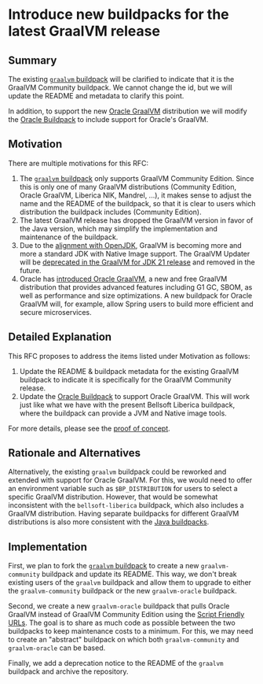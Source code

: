 # Introduce new buildpacks for the latest GraalVM release

## Summary

The existing [`graalvm` buildpack](https://github.com/paketo-buildpacks/graalvm) will be clarified to indicate that it is the GraalVM Community buildpack. We cannot change the id, but we will update the README and metadata to clarify this point.

In addition, to support the new [Oracle GraalVM](https://www.oracle.com/java/graalvm/) distribution we will modify the [Oracle Buildpack](https://github.com/paketo-buildpacks/oracle) to include support for Oracle's GraalVM.

## Motivation

There are multiple motivations for this RFC:

1. The [`graalvm` buildpack](https://github.com/paketo-buildpacks/graalvm) only supports GraalVM Community Edition. Since this is only one of many GraalVM distributions (Community Edition, Oracle GraalVM, Liberica NIK, Mandrel, ...), it makes sense to adjust the name and the README of the buildpack, so that it is clear to users which distribution the buildpack includes (Community Edition).
2. The latest GraalVM release has dropped the GraalVM version in favor of the Java version, which may simplify the implementation and maintenance of the buildpack.
3. Due to the [alignment with OpenJDK](https://www.graalvm.org/2022/openjdk-announcement/), GraalVM is becoming more and more a standard JDK with Native Image support. The GraalVM Updater will be [deprecated in the GraalVM for JDK 21 release](https://github.com/oracle/graal/issues/6855) and removed in the future.
4. Oracle has [introduced Oracle GraalVM](https://medium.com/graalvm/a-new-graalvm-release-and-new-free-license-4aab483692f5), a new and free GraalVM distribution that provides advanced features including G1 GC, SBOM, as well as performance and size optimizations. A new buildpack for Oracle GraalVM will, for example, allow Spring users to build more efficient and secure microservices.


## Detailed Explanation

This RFC proposes to address the items listed under Motivation as follows:

1. Update the README & buildpack metadata for the existing GraalVM buildpack to indicate it is specifically for the GraalVM Community release.
2. Update the [Oracle Buildpack](https://github.com/paketo-buildpacks/oracle) to support Oracle GraalVM. This will work just like what we have with the present Bellsoft Liberica buildpack, where the buildpack can provide a JVM and Native image tools.

For more details, please see the [proof of concept](https://github.com/paketo-buildpacks/rfcs/pull/294).

## Rationale and Alternatives

Alternatively, the existing `graalvm` buildpack could be reworked and extended with support for Oracle GraalVM. For this, we would need to offer an environment variable such as `$BP_DISTRIBUTION` for users to select a specific GraalVM distribution. However, that would be somewhat inconsistent with the `bellsoft-liberica` buildpack, which also includes a GraalVM distribution. Having separate buildpacks for different GraalVM distributions is also more consistent with the [Java buildpacks](0016-alternate-jvms-in-java-buildpack.md).

## Implementation

First, we plan to fork the [`graalvm` buildpack](https://github.com/paketo-buildpacks/graalvm) to create a new `graalvm-community` buildpack and update its README. This way, we don't break existing users of the `graalvm` buildpack and allow them to upgrade to either the `graalvm-community` buildpack or the new `graalvm-oracle` buildpack.

Second, we create a new `graalvm-oracle` buildpack that pulls Oracle GraalVM instead of GraalVM Community Edition using the [Script Friendly URLs](https://www.oracle.com/java/technologies/jdk-script-friendly-urls/). The goal is to share as much code as possible between the two buildpacks to keep maintenance costs to a minimum. For this, we may need to create an "abstract" buildpack on which both `graalvm-community` and `graalvm-oracle` can be based.

Finally, we add a deprecation notice to the README of the `graalvm` buildpack and archive the repository.
